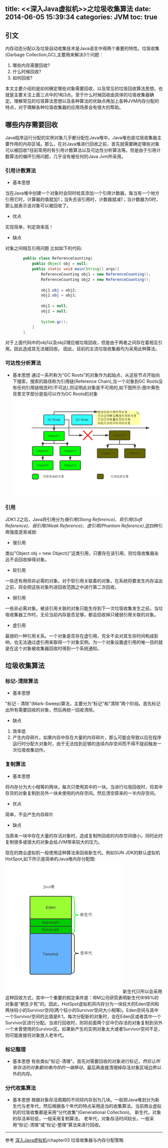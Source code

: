 title: <<深入Java虚拟机>>之垃圾收集算法
date: 2014-06-05 15:39:34
categories: JVM
toc: true
---
## 引文 ##
内存动态分配以及垃圾自动收集技术是Java语言中得两个重要的特性。垃圾收集(Garbage Collection,GC),主要用来解决3个问题：

1. 哪些内存需要回收?
2. 什么时候回收?
3. 如何回收?

本文主要介绍的是如何确定哪些对象需要回收，以及常见的垃圾回收算法思想。也就是主要关注上面三点中的1和3点。至于什么时候回收由具体的垃圾收集器确定。理解常见的垃圾算法思想以及各种算法的优缺点再加上各种JVM内存分配的特点，对于理解各种垃圾收集器的应用场景会有很大的帮助。

## 哪些内存需要回收 ##
Java程序运行分配的实例对象几乎都分配在Java堆中。Java堆也是垃圾收集器主要作用的内存区域。那么，在对Java堆进行回收之前，首先就需要确定哪些对象可以被回收?目前常用的有引用计数算法以及可达性分析算法等。但是由于引用计数算法的循环引用问题，几乎没有被任何的Java Jvm所采用。

### 引用计数算法 ###
- 基本思想

当在Java堆中创建一个对象时会同时给其添加一个引用计数器，每当有一个地方引用它时，计算器的值就加1；当失去该引用时，计数器就减1；当计数器为0时，那么就表示该对象可以被回收了。

- 优点

实现简单，判定效率高！

- 缺点

对象之间相互引用问题
比如如下的代码:
```java
		public class ReferenceCounting{
			public Object obj = null;
			public static void main(String[] args){
				ReferenceCounting obj1 = new ReferenceCounting();
				ReferenceCounting obj2 = new ReferenceCounting();
				
				obj1.obj = obj2;
				obj2.obj = obj1;
			
				obj1 = null;
				obj2 = null;
				
				System.gc();
			}
		}
```
对于上面代码中的obj1以及obj2理应被垃圾回收，但是由于两者之间存在着相互引用。因此造成其无法被回收。
因此，目前的主流垃圾收集器均为采用此种算法。

### 可达性分析算法 ###
- 基本思想
通过一系列称为"GC Roots"的对象作为起始点，从这些节点开始向下搜索，搜索的路径称为引用链(Reference Chain),当一个对象到GC Roots没有任何引用链相连时(不可达),则证明此对象是不可用的,如下图所示:图中黄色背景文字部分是指可以作为GC Roots的对象
![gc1](/imgs/jvm/gc1.png)

### 引用 ###
JDK1.2之后，Java将引用分为*强引用(Stong Reference)*、*软引用(Soft Reference)*、*弱引用(Weak Reference)*、*虚引用(Phantom Reference)*,这四种引用强度逐渐减弱:

- 强引用

类似"Object obj = new Object()"这类引用，只要存在该引用，则垃圾收集器永远不会回收掉得对象。

- 软引用

一些还有用但非必需的对象。对于软引用关联着的对象，在系统将要发生内存溢出之前，将会把这些对象列进回收范围之中进行第二次回收。

- 弱引用

一些非必需对象。被该引用关联的对象只能生存到下一次垃圾收集发生之前。当垃圾收集器工作时，无论当前内存是否足够，都会回收掉只被弱引用关联的对象。

- 虚引用

最弱的一种引用关系。一个对象是否存在虚引用，完全不会对其生存时间构成影响，也无法通过虚引用来取得一个对象实例。为一个对象设置虚引用的唯一目的就是在这个对象被收集器回收时得到一个系统通知。

## 垃圾收集算法 ##

### 标记-清除算法 ###
- 基本思想

"标记 - 清除"(Mark-Sweep)算法，主要分为“标记”和“清除”两个阶段。首先标记出所有需要回收的对象，然后再统一回收清除。

- 缺点

1. 效率低
2. 产生内存碎片。如果内存中存在大量的内存碎片，那么可能会导致以后在程序运行时分配大对象时，由于无法找到足够的连续内存空间而不得不提前触发一次垃圾收集动作。

### 复制算法 ###

- 基本思想

将内存分为大小相等的两块，每次只使用其中的一块。当进行垃圾回收时，将其中存货的对象复制到另外一块未使用的内存空间。然后清空原来的一半内存空间。

- 优点

简单，不会产生内存碎片

- 缺点

当原来一块中存在大量的存活对象时，造成复制所回收的内存空间很小。同时此时复制很多或很大的对象会给JVM带来较大的压力。

现在的商业虚拟机一般使用这种算法来回收新生代。例如SUN JDK的默认虚拟机HotSpot,如下所示是简单的Java堆内存分配图:
![gc2](/imgs/jvm/gc2.png)
新生代只所以会采用这种回收方式，其中一个重要的假定条件是：IBM公司研究表明新生代中98%的对象是"朝生夕死"的。因此，HotSpot虚拟机将内存分为一块较大的Eden空间和两块较小的Survivor空间(两个较小的Survivor空间大小相等)。Eden空间与其中一个Survivor空间的比值是8:1。每次分配新的对象时，会在Eden区或者其中一个Survivor区进行分配。当进行回收时，则将前面两个区中仍存活的对象复制到另外一个未曾使用的Survivor区。如果新产生的实例对象太大或者Survivor空间不足，则可能直接将对象放入老年代。

### 标记整理 ###
- 基本思想
有些类似"标记-清理"。首先对需要回收的对象进行标记，*然后让所有存活的对象都向堆内存的一端移动*，最后再直接清理掉存活对象区域边界以外的内存。

### 分代收集算法 ###
- 基本思想
根据对象存活周期的不同将内存划为几块。一般把Java堆划分为新生代与老年代，然后根据各个年代的特点采用适当的收集算法。当前商业虚拟机的垃圾收集都是采用“分代收集”(Generational Collection)。
新生代，对象的存活率较低，一般采用复制算法。
老年代，对象存活时间较长，一般采用“标记-清理”或“标记-整理”算法来进行回收。

---

参考 [深入Java虚拟机](http://item.jd.com/11252778.html)/chapter03 垃圾收集器与内存分配策略




